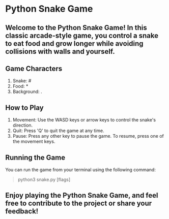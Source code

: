 # Python Snake Game

## Welcome to the Python Snake Game! In this classic arcade-style game, you control a snake to eat food and grow longer while avoiding collisions with walls and yourself.

## Game Characters

1. Snake: #
2. Food: *
3. Background: .

## How to Play

1. Movement: Use the WASD keys or arrow keys to control the snake's direction.
2. Quit: Press 'Q' to quit the game at any time.
3. Pause: Press any other key to pause the game. To resume, press one of the movement keys.

## Running the Game
You can run the game from your terminal using the following command:

>python3 snake.py [flags]

## Enjoy playing the Python Snake Game, and feel free to contribute to the project or share your feedback!


